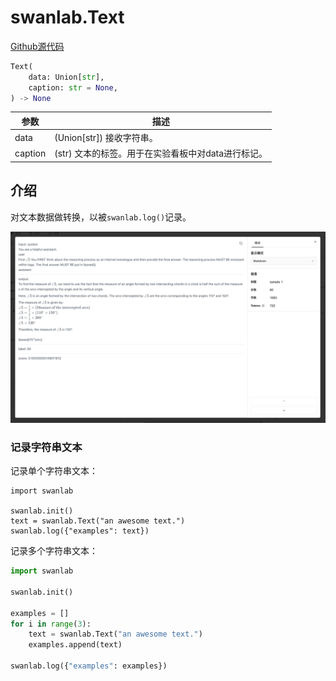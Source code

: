 # swanlab.Text

[Github源代码](https://github.com/SwanHubX/SwanLab/blob/main/swanlab/data/modules/text.py)

```python
Text(
    data: Union[str],
    caption: str = None,
) -> None
```

| 参数    | 描述                                                              |
|-------|-----------------------------------------------------------------|
| data  | (Union[str]) 接收字符串。                                      |
| caption | (str) 文本的标签。用于在实验看板中对data进行标记。                     |

## 介绍

对文本数据做转换，以被`swanlab.log()`记录。

![](./py-Text/show.png)

### 记录字符串文本

记录单个字符串文本：

```python{4}
import swanlab

swanlab.init()
text = swanlab.Text("an awesome text.")
swanlab.log({"examples": text})
```

记录多个字符串文本：

```python
import swanlab

swanlab.init()

examples = []
for i in range(3):
    text = swanlab.Text("an awesome text.")
    examples.append(text)

swanlab.log({"examples": examples})
```